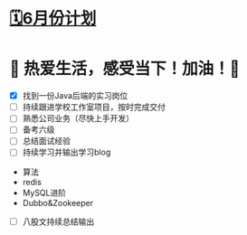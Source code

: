 # [🗓️6月份计划](https://github.com/HealUP/MyBlog/issues/35)

👣
热爱生活，感受当下！加油！🌝
===
- [x] 找到一份Java后端的实习岗位
- [ ] 持续跟进学校工作室项目，按时完成交付
- [ ] 熟悉公司业务（尽快上手开发）
- [ ] 备考六级
- [ ] 总结面试经验
- [ ] 持续学习并输出学习blog
- 算法
- redis
- MySQL进阶
- Dubbo&Zookeeper
- [ ] 八股文持续总结输出
